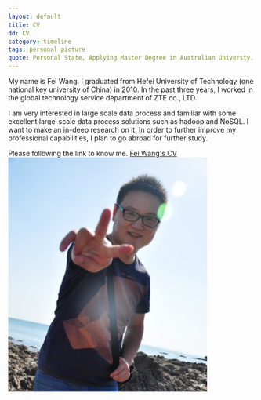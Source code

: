 ```yaml
---
layout: default
title: CV
dd: CV
category: timeline
tags: personal picture
quote: Personal State, Applying Master Degree in Australian Universty.
---
```


My name is Fei Wang. I graduated from Hefei University of Technology (one national key university of China) in 2010. In the past three years, I worked in the global technology service department of ZTE co., LTD.

I am very interested in large scale data process and familiar with some excellent large-scale data process solutions such as hadoop and NoSQL. I want to make an in-deep research on it. In order to further improve my professional capabilities, I plan to go abroad for further study.

Please following the link to know me. <a href="./pdf/personal.pdf">Fei Wang's CV</a>
<img src="../img/me.jpg" />
